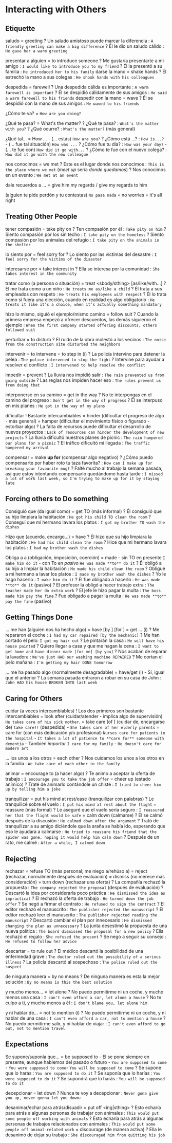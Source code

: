 # Interacting with Others


## Etiquette

saludo = greeting
    ? Un saludo amistoso puede marcar la diferencia : `A friendly greeting can make a big difference`
    ? Él le dio un saludo cálido : `He gave her a warm greeting`

presentar a alguien = to introduce someone
    ? Me gustaría presentarte a mi amigo : `I would like to introduce you to my friend`
    ? Él la presentó a su familia : `He introduced her to his family`
darse la mano = shake hands
    ? Él estrechó la mano a sus colegas : `He shook hands with his colleagues`

despedida = farewell
    ? Una despedida cálida es importante : `A warm farewell is important`
    ? Él se despidió cálidamente de sus amigos : `He said a warm farewell to his friends`
despedir con la mano = wave
    ? Él se despidió con la mano de sus amigos : `He waved to his friends`

¿Cómo te va? = `How are you doing?`

¿Qué te pasa? = What's the matter?
    ? ¿Qué te pasa? : `What's the matter with you?`
    ? ¿Qué ocurre? : `What's the matter?` (más general)

¿Qué tal...
    = How ...
        - (... estás) `How are you?`
        ? ¿Cómo está ...? : `How is...?`
        - (... fue tal situación) `How was ...`
        ? ¿Cómo fue tu día? : `How was your day?`
        - (... te fue con) `How did it go with...`
        ? ¿Cómo te fue con el nuevo colega? : `How did it go with the new colleague`


nos conocimos = we met
    ? Este es el lugar donde nos conocimos : `This is the place where we met` (_meet up_ sería _donde quedamos_)
    ? Nos conocimos en un evento : `We met at an event`

dale recuerdos a ... = give him my regards / give my regards to him

(alguien te pide perdón y tu contestas) `No pasa nada`
    = no worries
    = it's all right


## Treating Other People

tener compasión = take pity on
    ? Ten compasión por él : `Take pity on him`
    ? Siento compasión por los sin techo : `I take pity on the homeless`
    ? Siento compasión por los animales del refugio : `I take pity on the animals in the shelter`

lo siento por
    = feel sorry for <sbody>
    ? Lo siento por las víctimas del desastre : `I feel sorry for the victims of the disaster`

interesarse por = take interest in
    ? Ella se interesa por la comunidad : `She takes interest in the community`

tratar como (a persona o situación)
    = treat <sbody/sthing> [as/like/with...]
    ? Él me trata como a un niño : `He treats me as/like a child`
    ? Él trata a sus empleados con respeto : `He treats his employees with respect`
    ? Él lo trata como si fuera una elección, cuando en realidad es algo obligatorio : `He treats it like it’s a choice, when it’s actually something mandatory`

hizo lo mismo, siguió el ejemplo/mismo camino = follow suit
    ? Cuando la primera empresa empezó a ofrecer descuentos, las demás siguieron el ejemplo : `When the first company started offering discounts, others followed suit`

perturbar
    = to disturb
    ? El ruido de la obra molestó a los vecinos : `The noise from the construction site disturbed the neighbors`

intervenir
    = to intervene
    = to step in (i)
    ? La policía intervino para detener la pelea : `The police intervened to stop the fight`
    ? Intervine para ayudar a resolver el conflicto : `I intervened to help resolve the conflict`

impedir = prevent
    ? La lluvia nos impidió salir : `The rain prevented us from going outside`
    ? Las reglas nos impiden hacer eso : `The rules prevent us from doing that`

interponerse en su camino = get in the way
    ? No te interpongas en el camino del progreso : `Don't get in the way of progress`
    ? Él se interpuso en mis planes : `He got in the way of my plans`

dificultar
    ! Bastante intercambiables
    = hinder (dificultar el progreso de algo - más general)
    = hamper (dificultar el movimiento físico o figurado - estorbar algo)
    ? La falta de recursos puede dificultar el desarrollo de nuevos proyectos : `Lack of resources can hinder the development of new projects`
    ? La lluvia dificultó nuestros planes de picnic : `The rain hampered our plans for a picnic`
    ? El tráfico dificultó mi llegada : `The traffic hampered my arrival`

compensar
    = make **up for** (compensar algo negativo)
    ? ¿Cómo puedo compensarte por haber roto tu taza favorita? : `How can I make up for breaking your favourite mug?`
    ? Falté mucho al trabajo la semana pasada, así que estoy intentando compensarlo quedándome hasta tarde : `I missed a lot of work last week, so I'm trying to make up for it by staying late`

## Forcing others to Do something

Consiguió que <alguien> <hiciera algo> (da igual como)
    = get <sbody> TO <base> <sthing> (más informal)
    ? Él consiguió que su hijo limpiara la habitación : `He got his child TO clean the room`
    ? Conseguí que mi hermano lavara los platos : `I got my brother TO wash the dishes`

Hizo que <alguien> <hiciera algo> (acuerdo, encargo...)
    = have <sbody> <base> <sthing>
    ? Él hizo que su hijo limpiara la habitación : `He had his child clean the room`
    ? Hice que mi hermano lavara los platos : `I had my brother wash the dishes`


Obliga a <alguien> a <hacer algo> (obligación, imposición, coerción)
    = made <sbody> <base> <sthing>
        - sin TO en presente `I make him do it`
        - con To en _pasivo_ `He was made **to** do it`
    ? Él obligó a su hijo a limpiar la habitación : `He made his child clean the room`
    ? Obligué a mi hermano a lavar los platos : `I made my brother wash the dishes`
    ? Yo le hago hacerlo : `I make him do it`
    ? Él fue obligado a hacerlo : `He was made **to** do it` (pasivo)
    ? El profesor la obligó a hacer trabajo extra : `The teacher made her do extra work`
    ? El jefe le hizo pagar la multa : `The boss made him pay the fine`
    ? Fue obligado a pagar la multa : `He was made **to** pay the fine` (pasivo)


## Getting Things Done

... me han <hecho algo> (alguien nos ha hecho algo)
    = have <sthing> <done> [by <sbody>] [for <sbody>]
    = get ... (i)
    ? Me repararon el coche : `I had my car repaired [by the mechanic]`
    ? Me han cortado el pelo: `I got my hair cut`
    ? Le pintarán la casa : `He will have his house painted`
    ? Quiero llegar a casa y que me hagan la cena : `I want to get home and have dinner made [for me] [by you]`
    ? Nos acaban de reparar la lavadora : `We've just HAD our washing machine REPAIRED`
    ? Me cortan el pelo mañana : `I'm getting my hair DONE tomorrow`

... me ha pasado algo (normalmente desagradable)
    = have/get <sthing> <done> (i)
        - Sí, igual que el anterior
    ? La semana pasada entraron a robar en su casa de John : `John HAD his house BROKEN INTO last week`



## Caring for Others

cuidar (a veces intercambiables)
    ! Los dos primeros son bastante intercambiables
    = look after (cuidar/atender - implica algo de supervisión) `He takes care of his sick mother`.
    = take care [of <sbody>] (cuidar de, encargarse de) `take care!!` (despedida) - `She takes care of her elderly parents`
    = care for (con más dedicación y/o profesional) `Nurses care for patients in the hospital` - `It takes a lot of patience to **care for** someone with dementia`
        - También _importar_ `I care for my family` - `He doesn't care for modern art`

... los unos a los otros
    = each other
    ? Nos cuidamos los unos a los otros en la familia : `We take care of each other in the family`

animar
    = encourage <sbody> to (a hacer algo)
    ? Te animo a aceptar la oferta de trabajo : `I encourage you to take the job offer`
    = cheer up (estado anímico)
    ? Traté de animarlo contándole un chiste : `I tried to cheer him up by telling him a joke`


tranquilizar
    = put his mind at rest/ease (tranquilizar con palabras)
    ? Le tranquilicé sobre el vuelo : `I put his mind at rest about the flight`
    = reassure (más formal)
    ? Le aseguré que el vuelo sería seguro : `I reassured her that the flight would be safe`
    = calm down (calmarse)
    ? Él se calmó después de la discusión : `He calmed down after the argument`
    ? Trató de tranquilizar a su amigo diciéndole que la araña se había ido, esperando que eso le ayudara a calmarse : `He tried to reassure his friend that the spider was gone, hoping it would help him calm down`
    ? Después de un rato, me calmé : `After a while, I calmed down`

## Rejecting

rechazar
    = refuse TO <base> (más personal; me niego a/rehúso a)
    = reject <ing> (rechazar, normalmente después de evaluación)
    = dismiss <ing> (no merece más consideración)
    = turn down (rechazar una oferta)
    ? La compañía rechazó la propuesta : `The company rejected the proposal` (después de evaluación)
    ? Descartó la idea por considerarla poco práctica : `He dismissed the idea as impractical`
    ? El rechazó la oferta de trabajo : `He turned down the job offer`
    ? Se negó a firmar el contrato : `He refused to sign the contract`
    ? El editor rechazó el manuscrito : `The publisher rejected the manuscript`
    ? El editor rechazó leer el manuscrito : `The publisher rejected reading the manuscript`
    ? Descartó cambiar el plan por innecesario : `He dismissed changing the plan as unnecessary`
    ? La junta desestimó la propuesta de una nueva política : `The board dismissed the proposal for a new policy`
    ? Ella rechazó el regalo : `She refused the present`
    ? Se negó a seguir su consejo : `He refused to follow her advice`

descartar = to rule out
    ? El médico descartó la posibilidad de una enfermedad grave : `The doctor ruled out the possibility of a serious illness`
    ? La policía descartó al sospechoso : `The police ruled out the suspect`

de ninguna manera = by no means
    ? De ninguna manera es esta la mejor solución : `By no means is this the best solution`

y mucho menos...
    = let alone
    ? No puedo permitirme ni un coche, y mucho menos una casa : `I can't even afford a car, let alone a house`
    ? No te culpo a ti, y mucho menos a él : `I don't blame you, let alone him`

y ni hablar de...
    = not to mention (i)
    ? No puedo permitirme ni un coche, y ni hablar de una casa : `I can't even afford a car, not to mention a house`
    ? No puedo permitirme salir, y ni hablar de viajar : `I can't even afford to go out, not to mention travel`

## Expectations

Se supone/suponía que...
    = be supposed to <base>
    - El <base> se pone siempre en presente, aunque hablemos del pasado o futuro
    - `You are supposed to come` - `You were supposed to come`- `You will be supposed to come`
    ? Se supone que lo harás : `You are supposed to do it`
    ? Se suponía que lo harías : `You were supposed to do it`
    ? Se supondrá que lo harás : `You will be supposed to do it`

decepcionar = let down
    ? Nunca te voy a decepcionar : `Never gona give you up, never gonna let you down🎶`


desanimar/echar para atrás/disuadir
    = put <sbody> off <ing|sthing>
    ? Esto echaría para atrás a algunas personas de trabajar con animales : `This would put some people off working with animals`
    ? Esto echaría para atrás a algunas personas de trabajos relacionados con animales : `This would put some people off animal-related work`
    = discourage (de manera activa)
    ? Ella le desanimó de dejar su trabajo : `She discouraged him from quitting his job`
